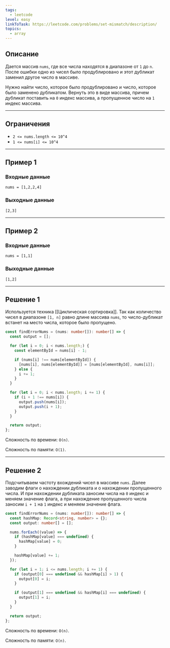 ```yaml
---
tags:
  - leetcode
level: easy
linkToTask: https://leetcode.com/problems/set-mismatch/description/
topics:
  - array
---
```

## Описание

Дается массив `nums`, где все числа находятся в диапазоне от `1` до `n`. После ошибки одно из чисел было продублировано и этот дубликат заменил другое число в массиве.

Нужно найти число, которое было продублировано и число, которое было заменено дубликатом. Вернуть это в виде массива, причем дубликат поставить на `0` индекс массива, а пропущенное число на `1` индекс массива.

---
## Ограничения

- `2 <= nums.length <= 10^4`
- `1 <= nums[i] <= 10^4`

---
## Пример 1

### Входные данные

```
nums = [1,2,2,4]
```
### Выходные данные

```
[2,3]
```

---
## Пример 2

### Входные данные

```
nums = [1,1]
```
### Выходные данные

```
[1,2]
```

---
## Решение 1

Используется техника [[Циклическая сортировка]]. Так как количество чисел в диапазоне `[1, n]` равно длине массива `nums`, то число-дубликат встанет на место числа, которое было пропущено.

```typescript
const findErrorNums = (nums: number[]): number[] => {
  const output = [];

  for (let i = 0; i < nums.length;) {
    const elementById = nums[i] - 1;

    if (nums[i] !== nums[elementById]) {
      [nums[i], nums[elementById]] = [nums[elementById], nums[i]];
    } else {
      i += 1;
    }
  }

  for (let i = 0; i < nums.length; i += 1) {
    if (i + 1 !== nums[i]) {
      output.push(nums[i]);
      output.push(i + 1);
    }
  }

  return output;
};
```

Сложность по времени: `O(n)`.

Сложность по памяти: `O(1)`.

---
## Решение 2

Подсчитываем частоту вхождений чисел в массиве `nums`. Далее заводим флаги о нахождении дубликата и о нахождении пропущенного числа. И при нахождении дубликата заносим числа на `0` индекс и меняем значение флага, а при нахождение пропущенного числа заносим `i + 1` на `1` индекс и меняем значение флага.

```typescript
const findErrorNums = (nums: number[]): number[] => {
  const hashMap: Record<string, number> = {};
  const output: number[] = [];

  nums.forEach((value) => {
    if (hashMap[value] === undefined) {
      hashMap[value] = 0;
    }

    hashMap[value] += 1;
  });

  for (let i = 1; i <= nums.length; i += 1) {
    if (output[0] === undefined && hashMap[i] > 1) {
      output[0] = i;
    }

    if (output[1] === undefined && hashMap[i] === undefined) {
      output[1] = i;
    }
  }

  return output;
};
```

Сложность по времени: `O(n)`.

Сложность по памяти: `O(n)`.